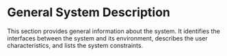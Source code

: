 # General System Description

This section provides general information about the system. It identifies the interfaces between the system and its environment, describes the user characteristics, and lists the system constraints.
